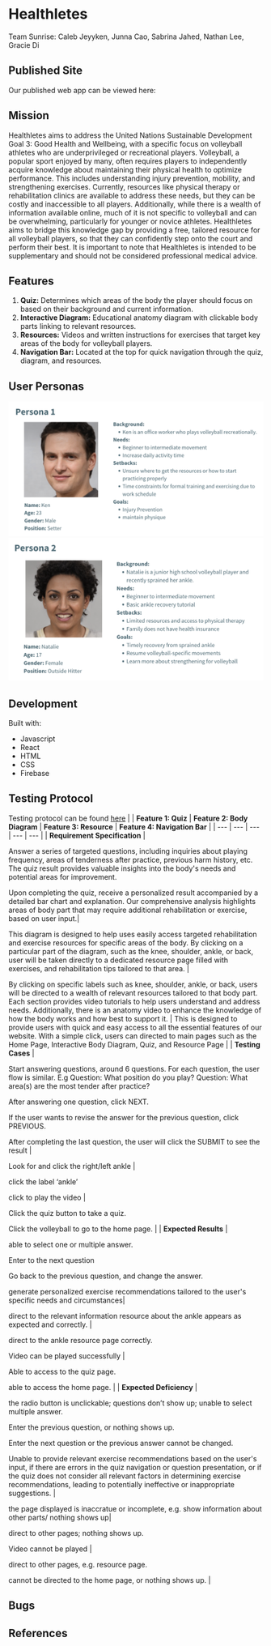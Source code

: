 # Healthletes

Team Sunrise: Caleb Jeyyken, Junna Cao, Sabrina Jahed, Nathan Lee, Gracie Di

## Published Site

Our published web app can be viewed here: 

## Mission

Healthletes aims to address the United Nations Sustainable Development Goal 3: Good Health and Wellbeing, with a specific focus on volleyball athletes who are underprivileged or recreational players. Volleyball, a popular sport enjoyed by many, often requires players to independently acquire knowledge about maintaining their physical health to optimize performance. This includes understanding injury prevention, mobility, and strengthening exercises. Currently, resources like physical therapy or rehabilitation clinics are available to address these needs, but they can be costly and inaccessible to all players. Additionally, while there is a wealth of information available online, much of it is not specific to volleyball and can be overwhelming, particularly for younger or novice athletes. Healthletes aims to bridge this knowledge gap by providing a free, tailored resource for all volleyball players, so that they can confidently step onto the court and perform their best. It is important to note that Healthletes is intended to be supplementary and should not be considered professional medical advice.

## Features

1. **Quiz:** Determines which areas of the body the player should focus on based on their background and current information.
2. **Interactive Diagram:** Educational anatomy diagram with clickable body parts linking to relevant resources.
3. **Resources:** Videos and written instructions for exercises that target key areas of the body for volleyball players. 
4. **Navigation Bar:** Located at the top for quick navigation through the quiz, diagram, and resources. 

## User Personas

![Persona 1: Ken](images/persona1.png)
![Persona 2: Natalie](images/persona2.png)

## Development

Built with:
- Javascript
- React
- HTML
- CSS
- Firebase

## Testing Protocol

Testing protocol can be found [here](/Healthletes%20Testing%20Protocol.pdf)
| | **Feature 1: Quiz** | **Feature 2: Body Diagram** | **Feature 3: Resource** | **Feature 4: Navigation Bar** |
| --- | --- | --- | --- | --- |
| **Requirement Specification** | <p>Answer a series of targeted questions, including inquiries about playing frequency, areas of tenderness after practice, previous harm history, etc. The quiz result provides valuable insights into the body's needs and potential areas for improvement. <p>Upon completing the quiz, receive a personalized result accompanied by a detailed bar chart and explanation. Our comprehensive analysis highlights areas of body part that may require additional rehabilitation or exercise, based on user input.| <p>This diagram is designed to help uses easily access targeted rehabilitation and exercise resources for specific areas of the body. By clicking on a particular part of the diagram, such as the knee, shoulder, ankle, or back, user will be taken directly to a dedicated resource page filled with exercises, and rehabilitation tips tailored to that area. | <p>By clicking on specific labels such as knee, shoulder, ankle, or back, users will be directed to a wealth of relevant resources tailored to that body part. Each section provides video tutorials to help users understand and address needs. Additionally, there is an anatomy video to enhance the knowledge of how the body works and how best to support it. | This is designed to provide users with quick and easy access to all the essential features of our website. With a simple click, users can directed to main pages such as the Home Page, Interactive Body Diagram, Quiz, and Resource Page |
| **Testing Cases** | <p>Start answering questions, around 6 questions. For each question, the user flow is similar. E.g Question: What position do you play? Question: What area(s) are the most tender after practice? <p>After answering one question, click NEXT. <p>If the user wants to revise the answer for the previous question, click PREVIOUS. <p>After completing the last question, the user will click the SUBMIT to see the result | <p>Look for and click the right/left ankle | <p>click the label ‘ankle’ <p>click to play the video | <p>Click the quiz button to take a quiz. <p>Click the volleyball to go to the home page. |
| **Expected Results** | <p>able to select one or multiple answer. <p>Enter to the next question <p>Go back to the previous question, and change the answer. <p>generate personalized exercise recommendations tailored to the user's specific needs and circumstances| <p> direct to the relevant information resource about the ankle appears as expected and correctly. | <p>direct to the ankle resource page correctly. <p>Video can be played successfully |<p>Able to access to the quiz page. <p>able to access the home page. |
| **Expected Deficiency** | <p>the radio button is unclickable; questions don’t show up; unable to select multiple answer. <p>Enter the previous question, or nothing shows up. <p>Enter the next question or the previous answer cannot be changed. <p>Unable to provide relevant exercise recommendations based on the user's input, if there are errors in the quiz navigation or question presentation, or if the quiz does not consider all relevant factors in determining exercise recommendations, leading to potentially ineffective or inappropriate suggestions. | <p>the page displayed is inaccratue or incomplete, e.g. show information about other parts/ nothing shows up| <p>direct to other pages; nothing shows up. <p>Video cannot be played | <p> direct to other pages, e.g. resource page. <p>cannot be directed to the home page, or nothing shows up. |

## Bugs

## References